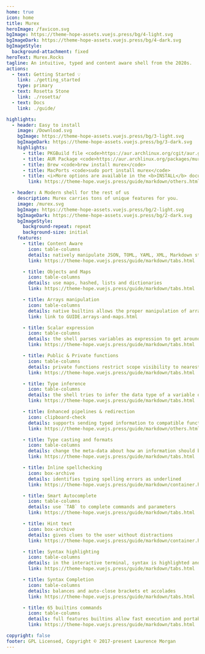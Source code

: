 ```yaml
---
home: true
icon: home
title: Murex
heroImage: /favicon.svg
bgImage: https://theme-hope-assets.vuejs.press/bg/4-light.svg
bgImageDark: https://theme-hope-assets.vuejs.press/bg/4-dark.svg
bgImageStyle:
  background-attachment: fixed
heroText: Murex.Rocks
tagline: An intuitive, typed and content aware shell from the 2020s.
actions:
  - text: Getting Started 💡
    link: ./getting_started
    type: primary
  - text: Rosetta Stone
    link: ./rosetta/
  - text: Docs
    link: ./guide/

highlights:
  - header: Easy to install
    image: /Download.svg
    bgImage: https://theme-hope-assets.vuejs.press/bg/3-light.svg
    bgImageDark: https://theme-hope-assets.vuejs.press/bg/3-dark.svg
    highlights:
      - title: PKGBuild file <code>https://aur.archlinux.org/cgit/aur.git/plain/PKGBUILD?h=murex</code>
      - title: AUR Package <code>https://aur.archlinux.org/packages/murex</code>
      - title: Brew <code>brew install murex</code>
      - title: MacPorts <code>sudo port install murex</code>
      - title: <i>More options are available in the <b>INSTALL</b> document.</i>
        link: https://theme-hope.vuejs.press/guide/markdown/others.html#link-check

  - header: A Modern shell for the rest of us
    description: Murex carries tons of unique features for you.
    image: /murex.svg
    bgImage: https://theme-hope-assets.vuejs.press/bg/2-light.svg
    bgImageDark: https://theme-hope-assets.vuejs.press/bg/2-dark.svg
    bgImageStyle:
      background-repeat: repeat
      background-size: initial
    features:
      - title: Content Aware
        icon: table-columns
        details: natively manipulate JSON, TOML, YAML, XML, Markdown structures
        link: https://theme-hope.vuejs.press/guide/markdown/tabs.html

      - title: Objects and Maps
        icon: table-columns
        details: use maps, hashed, lists and dictionaries
        link: https://theme-hope.vuejs.press/guide/markdown/tabs.html

      - title: Arrays manipulation
        icon: table-columns
        details: native builtins allows the proper manipulation of arrays
        link: link to GUIDE.arrays-and-maps.html

      - title: Scalar expression
        icon: table-columns
        details: the shell parses variables as expression to get around accidental bugs due to spaces
        link: https://theme-hope.vuejs.press/guide/markdown/tabs.html

      - title: Public & Private functions
        icon: table-columns
        details: private functions restrict scope visibility to nearest module or source file
        link: https://theme-hope.vuejs.press/guide/markdown/tabs.html

      - title: Type inference
        icon: table-columns
        details: the shell tries to infer the data type of a variable or pipelines it manages
        link: https://theme-hope.vuejs.press/guide/markdown/tabs.html

      - title: Enhanced pipelines & redirection
        icon: clipboard-check
        details: supports sending typed information to compatible functions via redirection and pipelines
        link: https://theme-hope.vuejs.press/guide/markdown/others.html#link-check

      - title: Type casting and formats
        icon: table-columns
        details: change the meta-data about how an information should be read or displayed
        link: https://theme-hope.vuejs.press/guide/markdown/tabs.html

      - title: Inline spellchecking
        icon: box-archive
        details: identifies typing spelling errors as underlined
        link: https://theme-hope.vuejs.press/guide/markdown/container.html

      - title: Smart Autocomplete
        icon: table-columns
        details: use `TAB` to complete commands and parameters
        link: https://theme-hope.vuejs.press/guide/markdown/tabs.html

      - title: Hint text
        icon: box-archive
        details: gives clues to the user without distractions
        link: https://theme-hope.vuejs.press/guide/markdown/container.html

      - title: Syntax highlighting
        icon: table-columns
        details: in the interactive terminal, syntax is highlighted and can be pipelined
        link: https://theme-hope.vuejs.press/guide/markdown/tabs.html

      - title: Syntax Completion
        icon: table-columns
        details: balances and auto-close brackets et accolades
        link: https://theme-hope.vuejs.press/guide/markdown/tabs.html

      - title: 65 builtins commands
        icon: table-columns
        details: full features builtins allow fast execution and portability
        link: https://theme-hope.vuejs.press/guide/markdown/tabs.html

copyright: false
footer: GPL Licensed, Copyright © 2017-present Laurence Morgan
---
```

